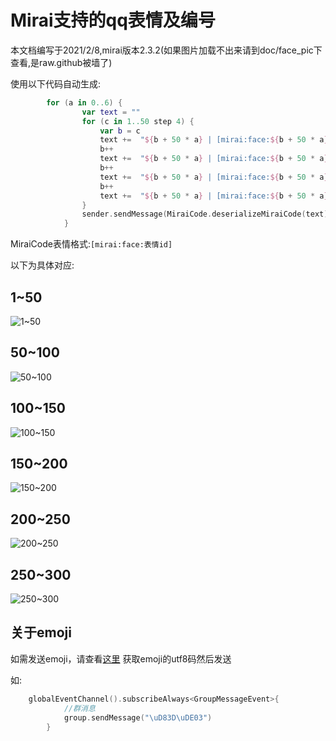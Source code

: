 # Mirai支持的qq表情及编号
本文档编写于2021/2/8,mirai版本2.3.2(如果图片加载不出来请到doc/face_pic下查看,是raw.github被墙了)

使用以下代码自动生成:
```kotlin
		for (a in 0..6) {
                var text = ""
                for (c in 1..50 step 4) {
                    var b = c
                    text +=  "${b + 50 * a} | [mirai:face:${b + 50 * a}] "
                    b++
                    text +=  "${b + 50 * a} | [mirai:face:${b + 50 * a}] "
                    b++
                    text +=  "${b + 50 * a} | [mirai:face:${b + 50 * a}] "
                    b++
                    text +=  "${b + 50 * a} | [mirai:face:${b + 50 * a}]\n"
                }
                sender.sendMessage(MiraiCode.deserializeMiraiCode(text))
            }
```

MiraiCode表情格式:`[mirai:face:表情id]`

以下为具体对应:

## 1~50
![1~50](https://raw.githubusercontent.com/Nambers/MiraiCP/master/doc/face_pic/1-50.jpg?raw=true)

## 50~100
![50~100](https://raw.githubusercontent.com/Nambers/MiraiCP/master/doc/face_pic/50-100.jpg?raw=true)

## 100~150
![100~150](https://raw.githubusercontent.com/Nambers/MiraiCP/master/doc/face_pic/100-150.jpg?raw=true)

## 150~200
![150~200](https://raw.githubusercontent.com/Nambers/MiraiCP/master/doc/face_pic/150-200.jpg?raw=true)

## 200~250
![200~250](https://raw.githubusercontent.com/Nambers/MiraiCP/master/doc/face_pic/200-250.jpg?raw=true)

## 250~300
![250~300](https://raw.githubusercontent.com/Nambers/MiraiCP/master/doc/face_pic/250-300.jpg?raw=true)

## 关于emoji
如需发送emoji，请查看[这里](https://www.jianshu.com/p/bab9b6cdfffe) 获取emoji的utf8码然后发送

如:
```kotlin
	globalEventChannel().subscribeAlways<GroupMessageEvent>{
            //群消息
            group.sendMessage("\uD83D\uDE03")
        }
```
